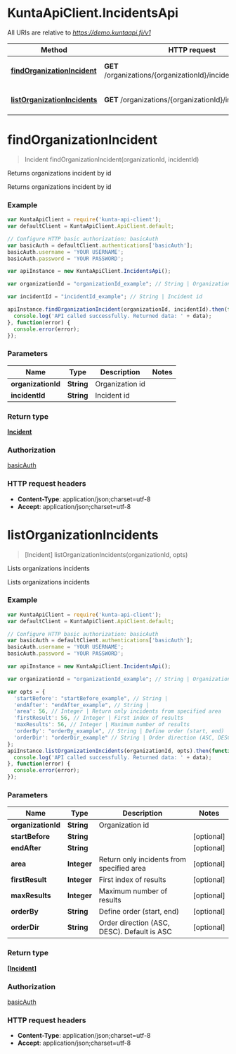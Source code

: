 # KuntaApiClient.IncidentsApi

All URIs are relative to *https://demo.kuntaapi.fi/v1*

Method | HTTP request | Description
------------- | ------------- | -------------
[**findOrganizationIncident**](IncidentsApi.md#findOrganizationIncident) | **GET** /organizations/{organizationId}/incidents/{incidentId} | Returns organizations incident by id
[**listOrganizationIncidents**](IncidentsApi.md#listOrganizationIncidents) | **GET** /organizations/{organizationId}/incidents | Lists organizations incidents


<a name="findOrganizationIncident"></a>
# **findOrganizationIncident**
> Incident findOrganizationIncident(organizationId, incidentId)

Returns organizations incident by id

Returns organizations incident by id 

### Example
```javascript
var KuntaApiClient = require('kunta-api-client');
var defaultClient = KuntaApiClient.ApiClient.default;

// Configure HTTP basic authorization: basicAuth
var basicAuth = defaultClient.authentications['basicAuth'];
basicAuth.username = 'YOUR USERNAME';
basicAuth.password = 'YOUR PASSWORD';

var apiInstance = new KuntaApiClient.IncidentsApi();

var organizationId = "organizationId_example"; // String | Organization id

var incidentId = "incidentId_example"; // String | Incident id

apiInstance.findOrganizationIncident(organizationId, incidentId).then(function(data) {
  console.log('API called successfully. Returned data: ' + data);
}, function(error) {
  console.error(error);
});

```

### Parameters

Name | Type | Description  | Notes
------------- | ------------- | ------------- | -------------
 **organizationId** | **String**| Organization id | 
 **incidentId** | **String**| Incident id | 

### Return type

[**Incident**](Incident.md)

### Authorization

[basicAuth](../README.md#basicAuth)

### HTTP request headers

 - **Content-Type**: application/json;charset=utf-8
 - **Accept**: application/json;charset=utf-8

<a name="listOrganizationIncidents"></a>
# **listOrganizationIncidents**
> [Incident] listOrganizationIncidents(organizationId, opts)

Lists organizations incidents

Lists organizations incidents 

### Example
```javascript
var KuntaApiClient = require('kunta-api-client');
var defaultClient = KuntaApiClient.ApiClient.default;

// Configure HTTP basic authorization: basicAuth
var basicAuth = defaultClient.authentications['basicAuth'];
basicAuth.username = 'YOUR USERNAME';
basicAuth.password = 'YOUR PASSWORD';

var apiInstance = new KuntaApiClient.IncidentsApi();

var organizationId = "organizationId_example"; // String | Organization id

var opts = { 
  'startBefore': "startBefore_example", // String | 
  'endAfter': "endAfter_example", // String | 
  'area': 56, // Integer | Return only incidents from specified area
  'firstResult': 56, // Integer | First index of results
  'maxResults': 56, // Integer | Maximum number of results
  'orderBy': "orderBy_example", // String | Define order (start, end)
  'orderDir': "orderDir_example" // String | Order direction (ASC, DESC). Default is ASC
};
apiInstance.listOrganizationIncidents(organizationId, opts).then(function(data) {
  console.log('API called successfully. Returned data: ' + data);
}, function(error) {
  console.error(error);
});

```

### Parameters

Name | Type | Description  | Notes
------------- | ------------- | ------------- | -------------
 **organizationId** | **String**| Organization id | 
 **startBefore** | **String**|  | [optional] 
 **endAfter** | **String**|  | [optional] 
 **area** | **Integer**| Return only incidents from specified area | [optional] 
 **firstResult** | **Integer**| First index of results | [optional] 
 **maxResults** | **Integer**| Maximum number of results | [optional] 
 **orderBy** | **String**| Define order (start, end) | [optional] 
 **orderDir** | **String**| Order direction (ASC, DESC). Default is ASC | [optional] 

### Return type

[**[Incident]**](Incident.md)

### Authorization

[basicAuth](../README.md#basicAuth)

### HTTP request headers

 - **Content-Type**: application/json;charset=utf-8
 - **Accept**: application/json;charset=utf-8

